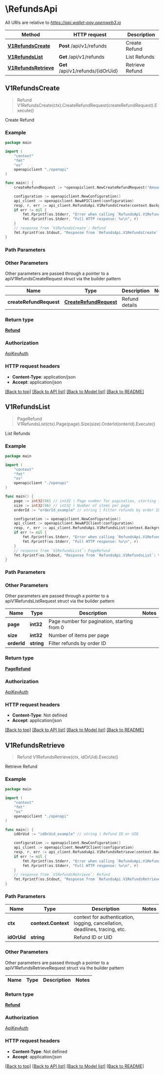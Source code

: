 # \RefundsApi

All URIs are relative to *https://api.wallet-pay.openweb3.io*

Method | HTTP request | Description
------------- | ------------- | -------------
[**V1RefundsCreate**](RefundsApi.md#V1RefundsCreate) | **Post** /api/v1/refunds | Create Refund
[**V1RefundsList**](RefundsApi.md#V1RefundsList) | **Get** /api/v1/refunds | List Refunds
[**V1RefundsRetrieve**](RefundsApi.md#V1RefundsRetrieve) | **Get** /api/v1/refunds/{idOrUid} | Retrieve Refund



## V1RefundsCreate

> Refund V1RefundsCreate(ctx).CreateRefundRequest(createRefundRequest).Execute()

Create Refund



### Example

```go
package main

import (
    "context"
    "fmt"
    "os"
    openapiclient "./openapi"
)

func main() {
    createRefundRequest := *openapiclient.NewCreateRefundRequest("Amount_example", "OrderId_example") // CreateRefundRequest | Refund details

    configuration := openapiclient.NewConfiguration()
    api_client := openapiclient.NewAPIClient(configuration)
    resp, r, err := api_client.RefundsApi.V1RefundsCreate(context.Background()).CreateRefundRequest(createRefundRequest).Execute()
    if err != nil {
        fmt.Fprintf(os.Stderr, "Error when calling `RefundsApi.V1RefundsCreate``: %v\n", err)
        fmt.Fprintf(os.Stderr, "Full HTTP response: %v\n", r)
    }
    // response from `V1RefundsCreate`: Refund
    fmt.Fprintf(os.Stdout, "Response from `RefundsApi.V1RefundsCreate`: %v\n", resp)
}
```

### Path Parameters



### Other Parameters

Other parameters are passed through a pointer to a apiV1RefundsCreateRequest struct via the builder pattern


Name | Type | Description  | Notes
------------- | ------------- | ------------- | -------------
 **createRefundRequest** | [**CreateRefundRequest**](CreateRefundRequest.md) | Refund details | 

### Return type

[**Refund**](Refund.md)

### Authorization

[ApiKeyAuth](../README.md#ApiKeyAuth)

### HTTP request headers

- **Content-Type**: application/json
- **Accept**: application/json

[[Back to top]](#) [[Back to API list]](../README.md#documentation-for-api-endpoints)
[[Back to Model list]](../README.md#documentation-for-models)
[[Back to README]](../README.md)


## V1RefundsList

> PageRefund V1RefundsList(ctx).Page(page).Size(size).OrderId(orderId).Execute()

List Refunds



### Example

```go
package main

import (
    "context"
    "fmt"
    "os"
    openapiclient "./openapi"
)

func main() {
    page := int32(56) // int32 | Page number for pagination, starting from 0
    size := int32(56) // int32 | Number of items per page
    orderId := "orderId_example" // string | Filter refunds by order ID (optional)

    configuration := openapiclient.NewConfiguration()
    api_client := openapiclient.NewAPIClient(configuration)
    resp, r, err := api_client.RefundsApi.V1RefundsList(context.Background()).Page(page).Size(size).OrderId(orderId).Execute()
    if err != nil {
        fmt.Fprintf(os.Stderr, "Error when calling `RefundsApi.V1RefundsList``: %v\n", err)
        fmt.Fprintf(os.Stderr, "Full HTTP response: %v\n", r)
    }
    // response from `V1RefundsList`: PageRefund
    fmt.Fprintf(os.Stdout, "Response from `RefundsApi.V1RefundsList`: %v\n", resp)
}
```

### Path Parameters



### Other Parameters

Other parameters are passed through a pointer to a apiV1RefundsListRequest struct via the builder pattern


Name | Type | Description  | Notes
------------- | ------------- | ------------- | -------------
 **page** | **int32** | Page number for pagination, starting from 0 | 
 **size** | **int32** | Number of items per page | 
 **orderId** | **string** | Filter refunds by order ID | 

### Return type

[**PageRefund**](PageRefund.md)

### Authorization

[ApiKeyAuth](../README.md#ApiKeyAuth)

### HTTP request headers

- **Content-Type**: Not defined
- **Accept**: application/json

[[Back to top]](#) [[Back to API list]](../README.md#documentation-for-api-endpoints)
[[Back to Model list]](../README.md#documentation-for-models)
[[Back to README]](../README.md)


## V1RefundsRetrieve

> Refund V1RefundsRetrieve(ctx, idOrUid).Execute()

Retrieve Refund



### Example

```go
package main

import (
    "context"
    "fmt"
    "os"
    openapiclient "./openapi"
)

func main() {
    idOrUid := "idOrUid_example" // string | Refund ID or UID

    configuration := openapiclient.NewConfiguration()
    api_client := openapiclient.NewAPIClient(configuration)
    resp, r, err := api_client.RefundsApi.V1RefundsRetrieve(context.Background(), idOrUid).Execute()
    if err != nil {
        fmt.Fprintf(os.Stderr, "Error when calling `RefundsApi.V1RefundsRetrieve``: %v\n", err)
        fmt.Fprintf(os.Stderr, "Full HTTP response: %v\n", r)
    }
    // response from `V1RefundsRetrieve`: Refund
    fmt.Fprintf(os.Stdout, "Response from `RefundsApi.V1RefundsRetrieve`: %v\n", resp)
}
```

### Path Parameters


Name | Type | Description  | Notes
------------- | ------------- | ------------- | -------------
**ctx** | **context.Context** | context for authentication, logging, cancellation, deadlines, tracing, etc.
**idOrUid** | **string** | Refund ID or UID | 

### Other Parameters

Other parameters are passed through a pointer to a apiV1RefundsRetrieveRequest struct via the builder pattern


Name | Type | Description  | Notes
------------- | ------------- | ------------- | -------------


### Return type

[**Refund**](Refund.md)

### Authorization

[ApiKeyAuth](../README.md#ApiKeyAuth)

### HTTP request headers

- **Content-Type**: Not defined
- **Accept**: application/json

[[Back to top]](#) [[Back to API list]](../README.md#documentation-for-api-endpoints)
[[Back to Model list]](../README.md#documentation-for-models)
[[Back to README]](../README.md)


